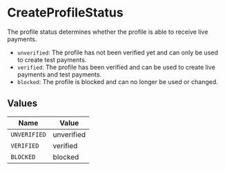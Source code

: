 # CreateProfileStatus

The profile status determines whether the profile is able to receive live payments.

* `unverified`: The profile has not been verified yet and can only be used to create test payments.
* `verified`: The profile has been verified and can be used to create live payments and test payments.
* `blocked`: The profile is blocked and can no longer be used or changed.


## Values

| Name         | Value        |
| ------------ | ------------ |
| `UNVERIFIED` | unverified   |
| `VERIFIED`   | verified     |
| `BLOCKED`    | blocked      |